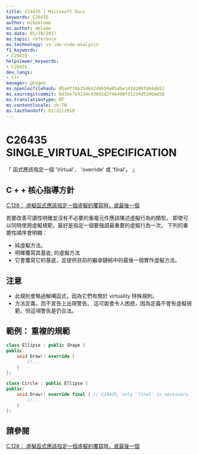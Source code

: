 ```yaml
---
title: C26435 | Microsoft Docs
keywords: C26435
author: mikeblome
ms.author: mblome
ms.date: 01/18/2017
ms.topic: reference
ms.technology: vs-ide-code-analysis
f1_keywords:
- C26435
helpviewer_keywords:
- C26435
dev_langs:
- C++
manager: ghogen
ms.openlocfilehash: 85adff6b25464248b59a854be1d3d200f604d651
ms.sourcegitcommit: bd16e764134c436d2d2f46490f51234d5246ee50
ms.translationtype: MT
ms.contentlocale: zh-TW
ms.lasthandoff: 01/22/2018
---
```

# <a name="c26435-singlevirtualspecification"></a>C26435 SINGLE_VIRTUAL_SPECIFICATION

「 函式應該指定一個 'Virtual'、 'override' 或 'final'。 」

## <a name="c-core-guidelines"></a>C + + 核心指導方針

[C.128： 虛擬函式應該指定一個虛擬的覆寫時，或最後一個](https://github.com/isocpp/CppCoreGuidelines/blob/master/CppCoreGuidelines.md)

若要改善可讀性明確並沒有不必要的重複元件應該陳述虛擬行為的類型。 即使可以同時使用虛擬規範，最好是指定一個要強調最重要的虛擬行為一次。 下列的重要性順序會明顯：

- 純虛擬方法。
- 明確覆寫其基底; 的虛擬方法
- 它會覆寫它的基底，並提供目前的繼承鏈結中的最後一個實作虛擬方法。

## <a name="notes"></a>注意

- 此規則會略過解構函式，因為它們有關於 virtuality 特殊規則。
- 方法定義，而不宣告上出現警告。 這可能會令人困惑，因為定義不會有虛擬規範，但這項警告是仍合法。

## <a name="example-redundant-specifier"></a>範例： 重複的規範

```cpp
class Ellipse : public Shape {
public:
    void Draw() override {
        //...
    }
};

class Circle : public Ellipse {
public:
    void Draw() override final { // C26435, only 'final' is necessary.
        //...
    }
};
```

## <a name="see-also"></a>請參閱

[C.128： 虛擬函式應該指定一個虛擬的覆寫時，或最後一個](https://github.com/isocpp/CppCoreGuidelines/blob/master/CppCoreGuidelines.md)